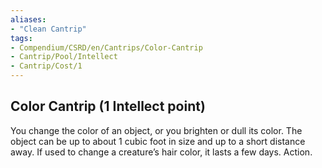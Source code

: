 ```yaml
---
aliases:
- "Clean Cantrip"
tags:
- Compendium/CSRD/en/Cantrips/Color-Cantrip
- Cantrip/Pool/Intellect
- Cantrip/Cost/1
---
```


## Color Cantrip (1 Intellect point)
You change the color of an object, or you brighten or dull its color. The object can be up to about 1 cubic foot in size and up to a short distance away. If used to change a creature’s hair color, it lasts a few days. Action. 

